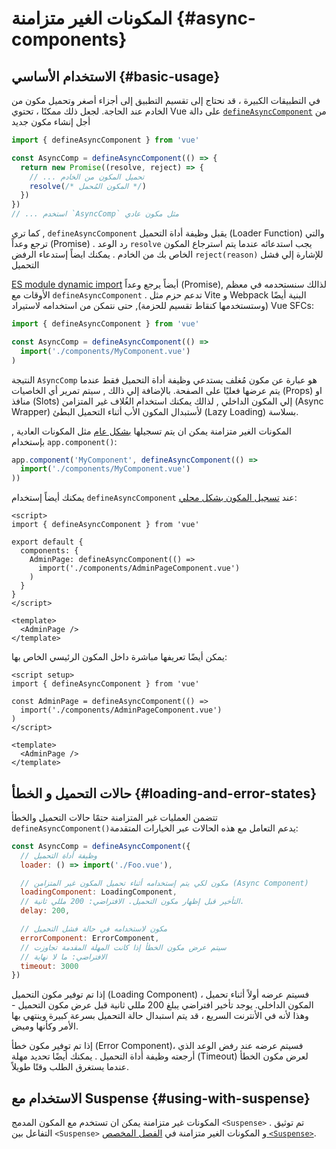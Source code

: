 # المكونات الغير متزامنة {#async-components}

## الاستخدام الأساسي {#basic-usage}

في التطبيقات الكبيرة ، قد نحتاج إلى تقسيم التطبيق إلى أجزاء أصغر وتحميل مكون من الخادم عند الحاجة. لجعل ذلك ممكنًا ، تحتوي Vue على دالة 
[`defineAsyncComponent`](/api/general.html#defineasynccomponent) من أجل إنشاء مكون جديد

```js
import { defineAsyncComponent } from 'vue'

const AsyncComp = defineAsyncComponent(() => {
  return new Promise((resolve, reject) => {
    // ... تحميل المكون من الخادم
    resolve(/* المكون المُحمل */)
  })
})
// ... استخدم `AsyncComp` مثل مكون عادي
```
كما تري , `defineAsyncComponent` يقبل وظيفة أداة التحميل (Loader Function) والتي ترجع وعداً (Promise) . رد الوعد `resolve` يجب استدعائه عندما يتم استرجاع المكون الخاص بك من الخادم . يمكنك ايضاً إستدعاء الرفض `reject(reason)` للإشارة إلي فشل التحميل

[ES module dynamic import](https://developer.mozilla.org/en-US/docs/Web/JavaScript/Reference/Operators/import) أيضاً يرجع وعداً (Promise), لذالك سنستحدمه في معظم الأوقات مع `defineAsyncComponent` . تدعم حزم مثل Vite و Webpack البنية أيضًا (وستستخدمها كنقاط تقسيم للحزمة), حتى نتمكن من استخدامه لاستيراد Vue SFCs:

```js
import { defineAsyncComponent } from 'vue'

const AsyncComp = defineAsyncComponent(() =>
  import('./components/MyComponent.vue')
)
```

النتيجة `AsyncComp` هو عبارة عن مكون مُغلف يستدعي وظيفة أداة التحميل فقط عندما يتم عرضها فعليًا على الصفحة. بالإضافة إلي ذالك , سيتم تمرير أي الخاصيات (Props) او منافذ (Slots) إلي المكون الداخلي , لذالك يمكنك استخدام الغُلاف غير المتزامن (Async Wrapper) لأستبدال المكون الأب أثناء التحميل البطئ (Lazy Loading) بسلاسة.

 المكونات الغير متزامنة يمكن ان يتم تسجيلها [بشكل عام](/guide/components/registration.html#global-registration) مثل المكونات العادية , بإستخدام `app.component()`:

```js
app.component('MyComponent', defineAsyncComponent(() =>
  import('./components/MyComponent.vue')
))
```

<div class="options-api">

يمكنك أيضاً إستخدام `defineAsyncComponent` عند [تسجيل المكون بشكل محلي](/guide/components/registration.html#local-registration):

```vue
<script>
import { defineAsyncComponent } from 'vue'

export default {
  components: {
    AdminPage: defineAsyncComponent(() =>
      import('./components/AdminPageComponent.vue')
    )
  }
}
</script>

<template>
  <AdminPage />
</template>
```

</div>

<div class="composition-api">

يمكن أيضًا تعريفها مباشرة داخل المكون الرئيسي الخاص بها:

```vue
<script setup>
import { defineAsyncComponent } from 'vue'

const AdminPage = defineAsyncComponent(() =>
  import('./components/AdminPageComponent.vue')
)
</script>

<template>
  <AdminPage />
</template>
```

</div>

## حالات التحميل و الخطأ {#loading-and-error-states}

تتضمن العمليات غير المتزامنة حتمًا حالات التحميل والخطأ `defineAsyncComponent()`يدعم التعامل مع هذه الحالات عبر الخيارات المتقدمة:

```js
const AsyncComp = defineAsyncComponent({
  // وظيفة أداة التحميل
  loader: () => import('./Foo.vue'),

  // مكون لكي يتم إستخدامه أثناء تحميل المكون غير المتزامن (Async Component)
  loadingComponent: LoadingComponent,
  // التأخير قبل إظهار مكون التحميل. الافتراضي: 200 مللي ثانية.
  delay: 200,

  // مكون لاستخدامه في حالة فشل التحميل
  errorComponent: ErrorComponent,
  // سيتم عرض مكون الخطأ إذا كانت المهلة المقدمة تجاوزت
  // الافتراضي: ما لا نهاية
  timeout: 3000
})
```

إذا تم توفير مكون التحميل (Loading Component) ، فسيتم عرضه أولاً أثناء تحميل المكون الداخلي. يوجد تأخير افتراضي يبلغ 200 مللي ثانية قبل عرض مكون التحميل - وهذا لأنه في الأنترنت السريع ، قد يتم استبدال حالة التحميل بسرعة كبيرة وينتهي بها الأمر وكأنها وميض.

إذا تم توفير مكون خطأ (Error Component)، فسيتم عرضه عند رفض الوعد الذي أرجعته وظيفة أداة التحميل . يمكنك أيضًا تحديد مهلة (Timeout) لعرض مكون الخطأ عندما يستغرق الطلب وقتًا طويلاً.

## الاستخدام مع Suspense {#using-with-suspense}

المكونات غير متزامنة يمكن ان تستخدم مع المكون المدمج `<Suspense>` .  تم توثيق التفاعل بين `<Suspense>` و المكونات الغير متزامنة في [الفصل المخصص `<Suspense>`](/guide/built-ins/suspense.html).
